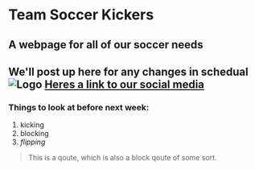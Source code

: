 # Team Soccer Kickers 
## A webpage for all of our soccer needs 

We'll post up here for any changes in schedual 
![Logo](https://cdn.shopify.com/s/files/1/0712/4751/products/SMA-01_2000x.jpg?v=1537468751)
[Heres a link to our social media](https://www.facebook.com/foxsoccer/)
---
### Things to look at before next week:
1. kicking
2. blocking
3. *flipping*
>This is a qoute,
>which is also a block qoute of some sort.
